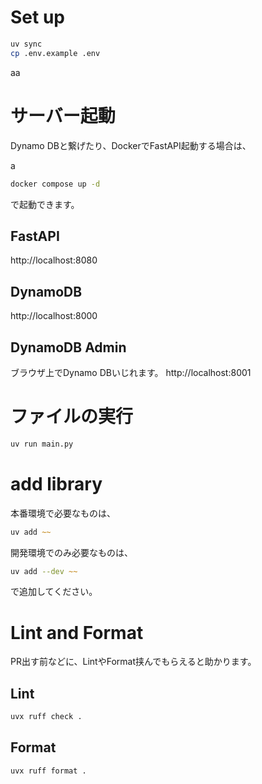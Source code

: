 # Set up 
```zsh
uv sync
cp .env.example .env
```

aa
# サーバー起動
Dynamo DBと繋げたり、DockerでFastAPI起動する場合は、

a
```zsh
docker compose up -d
```
で起動できます。

## FastAPI
http://localhost:8080

## DynamoDB
http://localhost:8000

## DynamoDB Admin 
ブラウザ上でDynamo DBいじれます。
http://localhost:8001




# ファイルの実行
```zsh
uv run main.py
```

# add library
本番環境で必要なものは、
```zsh
uv add ~~
```

開発環境でのみ必要なものは、
```zsh
uv add --dev ~~
```

で追加してください。

# Lint and Format
PR出す前などに、LintやFormat挟んでもらえると助かります。

## Lint 
```zsh
uvx ruff check .
```

## Format
```zsh
uvx ruff format .
```


